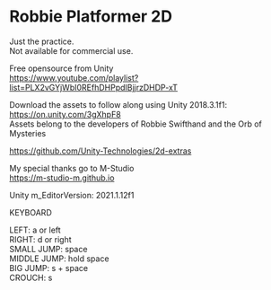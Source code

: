# Robbie Platformer 2D
  
Just the practice.  
Not available for commercial use.  
  
Free opensource from Unity  
https://www.youtube.com/playlist?list=PLX2vGYjWbI0REfhDHPpdIBjjrzDHDP-xT  
  
Download the assets to follow along using Unity 2018.3.1f1: https://on.unity.com/3gXhpF8  
Assets belong to the developers of Robbie Swifthand and the Orb of Mysteries  
  
https://github.com/Unity-Technologies/2d-extras  
  
My special thanks go to M-Studio  
https://m-studio-m.github.io  
  
Unity m_EditorVersion:  2021.1.12f1  
  
KEYBOARD  
  
LEFT: a or left  
RIGHT: d or right  
SMALL JUMP: space  
MIDDLE JUMP: hold space  
BIG JUMP: s + space  
CROUCH: s   
  